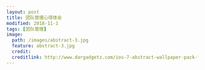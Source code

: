 ```yaml
---
layout: post
title: 团队管理心得体会
modified: 2018-11-1
tags: [团队管理]
image:
  path: /images/abstract-3.jpg
  feature: abstract-3.jpg
  credit: 
  creditlink: http://www.dargadgetz.com/ios-7-abstract-wallpaper-pack-for-iphone-5-and-ipod-touch-retina/
---
```

